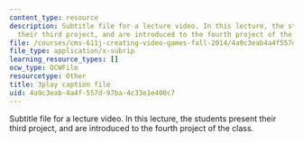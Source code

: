 ```yaml
---
content_type: resource
description: Subtitle file for a lecture video. In this lecture, the students present
  their third project, and are introduced to the fourth project of the class.
file: /courses/cms-611j-creating-video-games-fall-2014/4a9c3eab4a4f557d97ba4c33e1e400c7_9is-GrNpNvA.vtt
file_type: application/x-subrip
learning_resource_types: []
ocw_type: OCWFile
resourcetype: Other
title: 3play caption file
uid: 4a9c3eab-4a4f-557d-97ba-4c33e1e400c7
---
```

Subtitle file for a lecture video. In this lecture, the students present their third project, and are introduced to the fourth project of the class.

